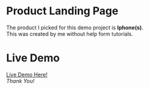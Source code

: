 # Product Landing Page
The product I picked for this demo project is **Iphone(s)**.  
This was created by me without help form tutorials.
# Live Demo
[Live Demo Here!](https://durubhuru.github.io/Not-a-responsive-product-landing-page/)  
*Thank You!*
